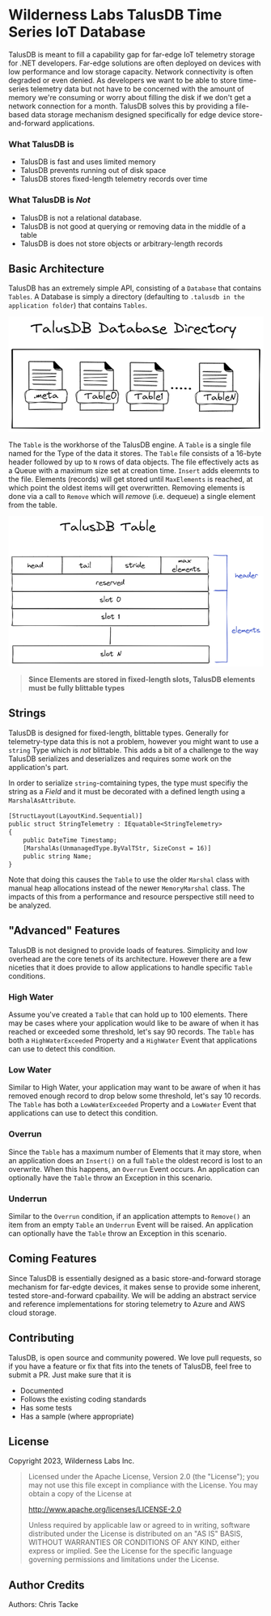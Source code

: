 # Wilderness Labs TalusDB Time Series IoT Database

TalusDB is meant to fill a capability gap for far-edge IoT telemetry storage for .NET developers.  Far-edge solutions are often deployed on devices with low performance and low storage capacity.  Network connectivity is often degraded or even denied.  As developers we want to be able to store time-series telemetry data but not have to be concerned with the amount of memory we're consuming or worry about filling the disk if we don't get a network connection for a month.  TalusDB solves this by providing a file-based data storage mechanism designed specifically for edge device store-and-forward applications.

### What TalusDB is 

- TalusDB is fast and uses limited memory
- TalusDB prevents running out of disk space
- TalusDB stores fixed-length telemetry records over time

### What TalusDB is *Not* 

- TalusDB is not a relational database.
- TalusDB is not good at querying or removing data in the middle of a table
- TalusDB is does not store objects or arbitrary-length records

## Basic Architecture

TalusDB has an extremely simple API, consisting of a `Database` that contains `Tables`.  A Database is simply a directory (defaulting to `.talusdb in the application folder`) that contains `Tables`.

![](doc/database.png)

The `Table` is the workhorse of the TalusDB engine.  A `Table` is a single file named for the Type of the data it stores. The `Table` file consists of a 16-byte header followed by up to `N` rows of data objects.  The file effectively acts as a Queue with a maximum size set at creation time.  `Insert` adds eleemnts to the file. Elements (records) will get stored until `MaxElements` is reached, at which point the oldest items will get overwritten.  Removing elements is done via a call to `Remove` which will *remove* (i.e. dequeue) a single element from the table.

![](doc/table.png)

> **Since Elements are stored in fixed-length slots, TalusDB elements must be fully blittable types**

## Strings

TalusDB is designed for fixed-length, blittable types.  Generally for telemetry-type data this is not a problem, however you might want to use a `string` Type which is *not* blittable.  This adds a bit of a challenge to the way TalusDB serializes and deserializes and requires some work on the application's part.

In order to serialize `string`-comtaining types, the type must specifiy the string as a *Field* and it must be decorated with a defined length using a `MarshalAsAttribute`.

```
[StructLayout(LayoutKind.Sequential)]
public struct StringTelemetry : IEquatable<StringTelemetry>
{
    public DateTime Timestamp;
    [MarshalAs(UnmanagedType.ByValTStr, SizeConst = 16)]
    public string Name;
}
```

Note that doing this causes the `Table` to use the older `Marshal` class with manual heap allocations instead of the newer `MemoryMarshal` class.  The impacts of this from a performance and resource perspective still need to be analyzed.

## "Advanced" Features

TalusDB is not designed to provide loads of features.  Simplicity and low overhead are the core tenets of its architecture.  However there are a few niceties that it does provide to allow applications to handle specific `Table` conditions.

### High Water

Assume you've created a `Table` that can hold up to 100 elements.  There may be cases where your application would like to be aware of when it has reached or exceeded some threshold, let's say 90 records.  The `Table` has both a `HighWaterExceeded` Property and a `HighWater` Event that applications can use to detect this condition.

### Low Water

Similar to High Water, your application may want to be aware of when it has removed enough record to drop below some threshold, let's say 10 records.  The `Table` has both a `LowWaterExceeded` Property and a `LowWater` Event that applications can use to detect this condition.

### Overrun

Since the `Table` has a maximum number of Elements that it may store, when an application does an `Insert()` on a full `Table` the oldest record is lost to an overwrite.  When this happens, an `Overrun` Event occurs.  An application can optionally have the `Table` throw an Exception in this scenario.

### Underrun

Similar to the `Overrun` condition, if an application attempts to `Remove()` an item from an empty `Table` an `Underrun` Event will be raised. An application can optionally have the `Table` throw an Exception in this scenario.

## Coming Features

Since TalusDB is essentially designed as a basic store-and-forward storage mechanism for far-edgte devices, it makes sense to provide some inherent, tested store-and-forward cpabaility.  We will be adding an abstract service and reference implementations for storing telemetry to Azure and AWS cloud storage.

## Contributing

TalusDB, is open source and community powered. We love pull requests, so if you have a feature or fix that fits into the tenets of TalusDB, feel free to submit a PR.  Just make sure that it is

- Documented
- Follows the existing coding standards
- Has some tests
- Has a sample (where appropriate)

## License
Copyright 2023, Wilderness Labs Inc.

> Licensed under the Apache License, Version 2.0 (the "License");
you may not use this file except in compliance with the License.
You may obtain a copy of the License at
>
>  http://www.apache.org/licenses/LICENSE-2.0
>
> Unless required by applicable law or agreed to in writing, software
distributed under the License is distributed on an "AS IS" BASIS,
WITHOUT WARRANTIES OR CONDITIONS OF ANY KIND, either express or implied.
See the License for the specific language governing permissions and
limitations under the License.

## Author Credits
Authors: Chris Tacke